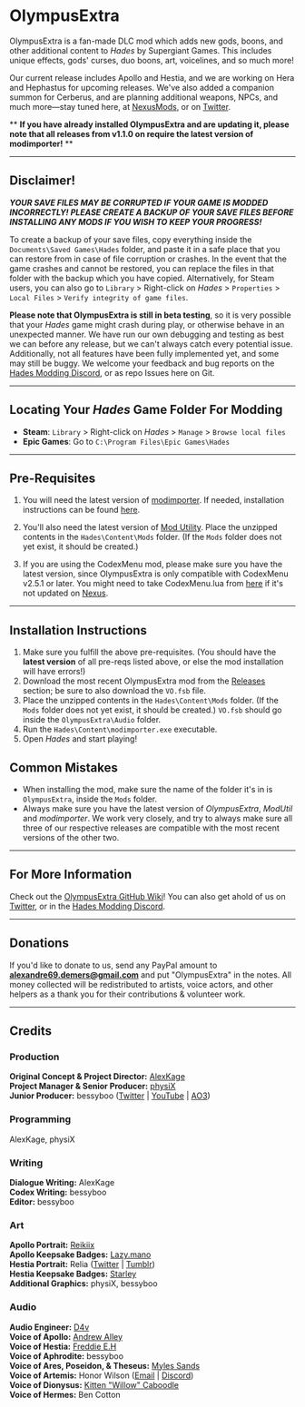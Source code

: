 # OlympusExtra

OlympusExtra is a fan-made DLC mod which adds new gods, boons, and other additional content to *Hades* by Supergiant Games. This includes unique effects, gods' curses, duo boons, art, voicelines, and so much more!

Our current release includes Apollo and Hestia, and we are working on Hera and Hephastus for upcoming releases. We've also added a companion summon for Cerberus, and are planning additional weapons, NPCs, and much more—stay tuned here, at [NexusMods](https://www.nexusmods.com/hades/mods/123), or on [Twitter](https://twitter.com/OlympusExtra).

** **If you have already installed OlympusExtra and are updating it, please note that all releases from v1.1.0 on require the latest version of modimporter!** **


-----------------------------
## Disclaimer!

_**YOUR SAVE FILES MAY BE CORRUPTED IF YOUR GAME IS MODDED INCORRECTLY! PLEASE CREATE A BACKUP OF YOUR SAVE FILES BEFORE INSTALLING ANY MODS IF YOU WISH TO KEEP YOUR PROGRESS!**_

To create a backup of your save files, copy everything inside the `Documents\Saved Games\Hades` folder, and paste it in a safe place that you can restore from in case of file corruption or crashes. In the event that the game crashes and cannot be restored, you can replace the files in that folder with the backup which you have copied. Alternatively, for Steam users, you can also go to `Library` > Right-click on *Hades* > `Properties` > `Local Files` > `Verify integrity of game files`.

**Please note that OlympusExtra is still in beta testing**, so it is very possible that your *Hades* game might crash during play, or otherwise behave in an unexpected manner. We have run our own debugging and testing as best we can before any release, but we can't always catch every potential issue. Additionally, not all features have been fully implemented yet, and some may still be buggy. We welcome your feedback and bug reports on the [Hades Modding Discord](https://discord.gg/D8S4hjABaM), or as repo Issues here on Git.


-----------------------------
## Locating Your *Hades* Game Folder For Modding
- **Steam**: `Library` > Right-click on *Hades* > `Manage` > `Browse local files` 
- **Epic Games**: Go to `C:\Program Files\Epic Games\Hades`

-----------------------------
## Pre-Requisites 
1. You will need the latest version of [modimporter](https://github.com/SGG-Modding/sgg-mod-modimporter/releases/). If needed, installation instructions can be found [here](https://www.nexusmods.com/hades/mods/26). 

2. You'll also need the latest version of [Mod Utility](https://github.com/SGG-Modding/sgg-mod-modutil/releases/). Place the unzipped contents in the `Hades\Content\Mods` folder. (If the `Mods` folder does not yet exist, it should be created.)

3. If you are using the CodexMenu mod, please make sure you have the latest version, since OlympusExtra is only compatible with CodexMenu v2.5.1 or later. You might need to take CodexMenu.lua from [here](https://github.com/PonyWarrior/HadesModRepo/tree/master/CodexMenu) if it's not updated on [Nexus](https://www.nexusmods.com/hades/mods/15).
   

-----------------------------
## Installation Instructions
1. Make sure you fulfill the above pre-requisites. (You should have the **latest version** of all pre-reqs listed above, or else the mod installation will have errors!)
2. Download the most recent OlympusExtra mod from the [Releases](https://github.com/AlexKage69/OlympusExtra/releases) section; be sure to also download the `VO.fsb` file.
3. Place the unzipped contents in the `Hades\Content\Mods` folder. (If the `Mods` folder does not yet exist, it should be created.) `VO.fsb` should go inside the `OlympusExtra\Audio` folder.
4. Run the `Hades\Content\modimporter.exe` executable.
5. Open *Hades* and start playing!

## Common Mistakes
- When installing the mod, make sure the name of the folder it's in is `OlympusExtra`, inside the `Mods` folder.
- Always make sure you have the latest version of *OlympusExtra*, *ModUtil* and *modimporter*. We work very closely, and try to always make sure all three of our respective releases are compatible with the most recent versions of the other two.

-----------------------------
## For More Information
Check out the [OlympusExtra GitHub Wiki](https://github.com/AlexKage69/OlympusExtra/wiki)! You can also get ahold of us on [Twitter](https://twitter.com/OlympusExtra), or in the [Hades Modding Discord](https://discord.gg/D8S4hjABaM).

-----------------------------
## Donations
If you'd like to donate to us, send any PayPal amount to **alexandre69.demers@gmail.com** and put "OlympusExtra" in the notes. All money collected will be redistributed to artists, voice actors, and other helpers as a thank you for their contributions & volunteer work.


-----------------------------
## Credits

### Production
**Original Concept & Project Director:** [AlexKage](https://github.com/AlexKage69)\
**Project Manager & Senior Producer:** [physiX](https://twitter.com/physiX_VG)\
**Junior Producer:** bessyboo ([Twitter](https://twitter.com/bessyboo) | [YouTube](https://www.youtube.com/channel/UClDXaCDTTlP_rL_wT8Dnamg) | [AO3](https://archiveofourown.org/users/bessyboo))

### Programming
AlexKage, physiX

### Writing
**Dialogue Writing:** AlexKage\
**Codex Writing:** bessyboo\
**Editor:** bessyboo

### Art
**Apollo Portrait:** [Reikiix](https://twitter.com/Reikiix)\
**Apollo Keepsake Badges:** [Lazy.mano](https://www.reddit.com/user/Lazymanohelp)\
**Hestia Portrait:** Relia ([Twitter](https://twitter.com/shazari) | [Tumblr](https://artcrystals.tumblr.com/))\
**Hestia Keepsake Badges:** [Starley](https://twitter.com/princestarley/)\
**Additional Graphics:** physiX, bessyboo

### Audio
**Audio Engineer:** [D4v](https://github.com/GGD4V)\
**Voice of Apollo:** [Andrew Alley](https://twitter.com/VoicesOfAlley)\
**Voice of Hestia:** [Freddie E.H](https://freddievo.wixsite.com/start)\
**Voice of Aphrodite:** bessyboo\
**Voice of Ares, Poseidon, & Theseus:** [Myles Sands](https://twitter.com/dazmighty)\
**Voice of Artemis:** Honor Wilson ([Email](mailto:honorwilsonva@gmail.com) | [Discord](https://discordapp.com/users/491064800927809538))\
**Voice of Dionysus:** [Kitten "Willow" Caboodle](https://discordapp.com/users/339173832659304448)\
**Voice of Hermes:** Ben Cotton
